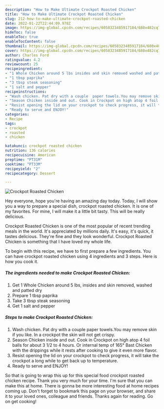 ```yaml
---
description: "How to Make Ultimate Crockpot Roasted Chicken"
title: "How to Make Ultimate Crockpot Roasted Chicken"
slug: 212-how-to-make-ultimate-crockpot-roasted-chicken
date: 2022-01-22T22:44:09.978Z
image: https://img-global.cpcdn.com/recipes/6058323485917184/680x482cq70/crockpot-roasted-chicken-recipe-main-photo.jpg
hideToc: false
enableToc: true
enableTocContent: false
thumbnail: https://img-global.cpcdn.com/recipes/6058323485917184/680x482cq70/crockpot-roasted-chicken-recipe-main-photo.jpg
cover: https://img-global.cpcdn.com/recipes/6058323485917184/680x482cq70/crockpot-roasted-chicken-recipe-main-photo.jpg
author: Charles Ford
ratingvalue: 4.2
reviewcount: 25
recipeingredient:
- "1 Whole Chicken around 5 lbs insides and skin removed washed and patted dry"
- "1 tbsp paprika"
- "3 tbsp steak seasoning"
- "1 salt and pepper"
recipeinstructions:
- "Wash chicken. Pat dry with a couple  paper towels.You may remove skin if you like. In a crockpot the skin will not get crispy."
- "Season Chicken inside and out. Cook in Crockpot on high atop 4 foil balls for about 3 1/2 to 4 hours. Or internal temp of 165° Bast Chicken with the drippings while it rests after cooking to give it even more flavor."
- "Resist opening the lid on your crockpot to check progress, it will take the crockpot a long while to get back up to temperature."
- "Ready to serve and ENJOY!"
categories:
- Recipe
tags:
- crockpot
- roasted
- chicken

katakunci: crockpot roasted chicken 
nutrition: 136 calories
recipecuisine: American
preptime: "PT31M"
cooktime: "PT33M"
recipeyield: "2"
recipecategory: Dessert

---
```



![Crockpot Roasted Chicken](https://img-global.cpcdn.com/recipes/6058323485917184/680x482cq70/crockpot-roasted-chicken-recipe-main-photo.jpg)

Hey everyone, hope you're having an amazing day today. Today, I will show you a way to prepare a special dish, crockpot roasted chicken. It is one of my favorites. For mine, I will make it a little bit tasty. This will be really delicious.

Crockpot Roasted Chicken is one of the most popular of recent trending meals in the world. It's appreciated by millions daily. It's easy, it's quick, it tastes delicious. They're fine and they look wonderful. Crockpot Roasted Chicken is something that I have loved my whole life.




To begin with this recipe, we have to first prepare a few ingredients. You can have crockpot roasted chicken using 4 ingredients and 3 steps. Here is how you cook it.

<!--inarticleads1-->

##### The ingredients needed to make Crockpot Roasted Chicken:

1. Get 1 Whole Chicken around 5 lbs, insides and skin removed, washed and patted dry
1. Prepare 1 tbsp paprika
1. Take 3 tbsp steak seasoning
1. Get 1 salt and pepper




<!--inarticleads2-->

##### Steps to make Crockpot Roasted Chicken:

1. Wash chicken. Pat dry with a couple  paper towels.You may remove skin if you like. In a crockpot the skin will not get crispy.
1. Season Chicken inside and out. Cook in Crockpot on high atop 4 foil balls for about 3 1/2 to 4 hours. Or internal temp of 165° Bast Chicken with the drippings while it rests after cooking to give it even more flavor.
1. Resist opening the lid on your crockpot to check progress, it will take the crockpot a long while to get back up to temperature.
1. Ready to serve and ENJOY!



So that is going to wrap this up for this special food crockpot roasted chicken recipe. Thank you very much for your time. I'm sure that you can make this at home. There is gonna be more interesting food at home recipes coming up. Don't forget to bookmark this page on your browser, and share it to your loved ones, colleague and friends. Thanks again for reading. Go on get cooking!
